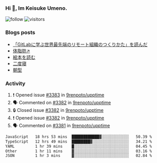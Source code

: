 ### Hi 👋, Im Keisuke Umeno.

<!--
**9renpoto/9renpoto** is a ✨ _special_ ✨ repository because its `README.md` (this file) appears on your GitHub profile.

Here are some ideas to get you started:

- 🔭 I’m currently working on ...
- 🌱 I’m currently learning ...
- 👯 I’m looking to collaborate on ...
- 🤔 I’m looking for help with ...
- 💬 Ask me about ...
- 📫 How to reach me: ...
- 😄 Pronouns: ...
- ⚡ Fun fact: ...
-->

![follow](https://img.shields.io/github/followers/9renpoto?label=Follow&style=social)
![visitors](https://komarev.com/ghpvc/?username=9renpoto&label=Profile%20views&color=0e75b6&style=flat)

### Blogs posts

<!-- BLOG-POST-LIST:START -->
- [「GitLabに学ぶ世界最先端のリモート組織のつくりかた」を読んだ](https://9renpoto.win/entry/2024/09/10/remote_organization)
- [体脂肪↗](https://9renpoto.win/entry/2024/08/12/gaining_fat)
- [絵本を読む](https://9renpoto.win/entry/2024/07/26/picture_book)
- [二度寝](https://9renpoto.win/entry/2024/07/18/going_back_to_sleep)
- [朝型](https://9renpoto.win/entry/2024/05/29/im-an-early)
<!-- BLOG-POST-LIST:END -->

### Activity

<!--START_SECTION:activity-->
1. ❗ Opened issue [#3383](https://github.com/9renpoto/upptime/issues/3383) in [9renpoto/upptime](https://github.com/9renpoto/upptime)
2. 🗣 Commented on [#3382](https://github.com/9renpoto/upptime/issues/3382#issuecomment-2384285221) in [9renpoto/upptime](https://github.com/9renpoto/upptime)
3. 🔒 Closed issue [#3382](https://github.com/9renpoto/upptime/issues/3382) in [9renpoto/upptime](https://github.com/9renpoto/upptime)
4. ❗ Opened issue [#3382](https://github.com/9renpoto/upptime/issues/3382) in [9renpoto/upptime](https://github.com/9renpoto/upptime)
5. 🗣 Commented on [#3381](https://github.com/9renpoto/upptime/issues/3381#issuecomment-2384247491) in [9renpoto/upptime](https://github.com/9renpoto/upptime)
<!--END_SECTION:activity-->

<!--START_SECTION:waka-->

```txt
JavaScript   18 hrs 53 mins  ████████████▓░░░░░░░░░░░░   50.39 %
TypeScript   12 hrs 49 mins  ████████▓░░░░░░░░░░░░░░░░   34.21 %
YAML         1 hr 39 mins    █░░░░░░░░░░░░░░░░░░░░░░░░   04.45 %
Other        1 hr 11 mins    ▓░░░░░░░░░░░░░░░░░░░░░░░░   03.16 %
JSON         1 hr 3 mins     ▓░░░░░░░░░░░░░░░░░░░░░░░░   02.84 %
```

<!--END_SECTION:waka-->
